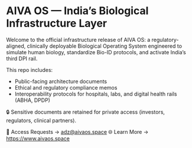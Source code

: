 # AIVA OS — India’s Biological Infrastructure Layer

Welcome to the official infrastructure release of AIVA OS: a regulatory-aligned, clinically deployable Biological Operating System engineered to simulate human biology, standardize Bio-ID protocols, and activate India’s third DPI rail.

This repo includes:
- Public-facing architecture documents
- Ethical and regulatory compliance memos
- Interoperability protocols for hospitals, labs, and digital health rails (ABHA, DPDP)

🔒 Sensitive documents are retained for private access (investors, regulators, clinical partners).

📧 Access Requests → adz@aivaos.space 
🌐 Learn More → https://www.aivaos.space

